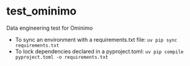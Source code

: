 # test_ominimo
Data engineering test for Ominimo

- To sync an environment with a requirements.txt file: `uv pip sync requirements.txt`
- To lock dependencies declared in a pyproject.toml: `uv pip compile pyproject.toml -o requirements.txt`